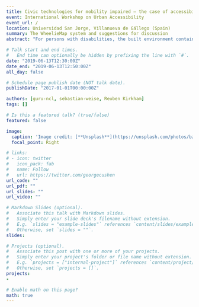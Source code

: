 ```yaml
---
title: Civic technologies for mobility impaired — the case of accessibility mapping with video
event: International Workshop on Urban Accessibility
event_url: /
location: Universidad San Jorge, Villanueva de Gállego (Spain)
summary: The WheelieMap system and suggestions for discussion
abstract: "For persons with disabilities, the built environment contains a broad range of physical barriers. Public authorities have limited resources to address them, meaning there is a challenge in prioritising which barriers are to be removed and to what extent. As an example of innovative future civic technologies, the article presents the concept of video-mapping as an improvement upon traditional consultation and engagement processes. Video happens to be a particularly effective medium for illustrating accessibility barriers, whilst the map facility enables comparative discussions. Accordingly, this approach represents an advance in discussing and deliberating on the resolution of accessibility barriers within the built environment. For the workshop, the discussion of this prototype invites a discussion on ways to support innovative civic technologies; and which kinds of business models and information governance systems would be required to enable a heathy ecosystem of civic technologies that arise from the bottom-up. "

# Talk start and end times.
#   End time can optionally be hidden by prefixing the line with `#`.
date: "2019-06-13T12:30:00Z"
date_end: "2019-06-13T12:50:00Z"
all_day: false

# Schedule page publish date (NOT talk date).
publishDate: "2017-01-01T00:00:00Z"

authors: [guru-ncl, sebastian-weise, Reuben Kirkham]
tags: []

# Is this a featured talk? (true/false)
featured: false

image:
  caption: 'Image credit: [**Unsplash**](https://unsplash.com/photos/bzdhc5b3Bxs)'
  focal_point: Right

# links:
# - icon: twitter
#   icon_pack: fab
#   name: Follow
#   url: https://twitter.com/georgecushen
url_code: ""
url_pdf: ""
url_slides: ""
url_video: ""

# Markdown Slides (optional).
#   Associate this talk with Markdown slides.
#   Simply enter your slide deck's filename without extension.
#   E.g. `slides = "example-slides"` references `content/slides/example-slides.md`.
#   Otherwise, set `slides = ""`.
slides:

# Projects (optional).
#   Associate this post with one or more of your projects.
#   Simply enter your project's folder or file name without extension.
#   E.g. `projects = ["internal-project"]` references `content/project/deep-learning/index.md`.
#   Otherwise, set `projects = []`.
projects:
-

# Enable math on this page?
math: true
---
```

